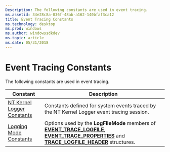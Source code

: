 ```yaml
---
Description: The following constants are used in event tracing.
ms.assetid: 34e28c8a-036f-48ab-a162-140bfaf3ca12
title: Event Tracing Constants
ms.technology: desktop
ms.prod: windows
ms.author: windowssdkdev
ms.topic: article
ms.date: 05/31/2018
---
```


# Event Tracing Constants

The following constants are used in event tracing.



| Constant                                                     | Description                                                                                                                                                                                                                            |
|--------------------------------------------------------------|----------------------------------------------------------------------------------------------------------------------------------------------------------------------------------------------------------------------------------------|
| [NT Kernel Logger Constants](nt-kernel-logger-constants.md) | Constants defined for system events traced by the NT Kernel Logger event tracing session.                                                                                                                                              |
| [Logging Mode Constants](logging-mode-constants.md)         | Options used by the **LogFileMode** members of [**EVENT\_TRACE\_LOGFILE**](event-trace-logfile.md), [**EVENT\_TRACE\_PROPERTIES**](event-trace-properties.md) and [**TRACE\_LOGFILE\_HEADER**](trace-logfile-header.md) structures. |



 

 

 



